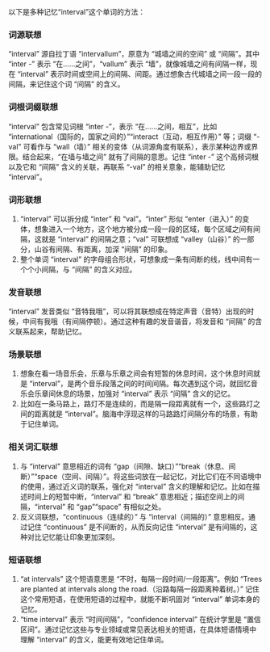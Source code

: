 以下是多种记忆“interval”这个单词的方法：

### 词源联想
“interval” 源自拉丁语 “intervallum”，原意为 “城墙之间的空间” 或 “间隔”。其中 “inter -” 表示 “在……之间”，“vallum” 表示 “墙”，就像城墙之间有间隔一样，现在 “interval” 表示时间或空间上的间隔、间距。通过想象古代城墙之间一段一段的间隔，来记住这个词 “间隔” 的含义。

### 词根词缀联想
“interval” 包含常见词根 “inter -”，表示 “在……之间，相互”，比如 “international（国际的，国家之间的）”“interact（互动，相互作用）” 等；词缀 “-val” 可看作与 “wall（墙）” 相关的变体（从词源角度有联系），表示某种边界或界限。结合起来，“在墙与墙之间” 就有了间隔的意思。记住 “inter -” 这个高频词根以及它和 “间隔” 含义的关联，再联系 “-val” 的相关意象，能辅助记忆 “interval”。

### 词形联想
1. “interval” 可以拆分成 “inter” 和 “val”。“inter” 形似 “enter（进入）” 的变体，想象进入一个地方，这个地方被分成一段一段的区域，每个区域之间有间隔，这就是 “interval” 的间隔之意；“val” 可联想成 “valley（山谷）” 的一部分，山谷有间隔、有距离，加深 “间隔” 的印象。
2. 整个单词 “interval” 的字母组合形状，可想象成一条有间断的线，线中间有一个个小间隔，与 “间隔” 的含义对应。

### 发音联想
“interval” 发音类似 “音特我哦”，可以将其联想成在特定声音（音特）出现的时候，中间有我哦（有间隔停顿）。通过这种有趣的发音谐音，将发音和 “间隔” 的含义联系起来，帮助记忆。

### 场景联想
1. 想象在看一场音乐会，乐章与乐章之间会有短暂的休息时间，这个休息时间就是 “interval”，是两个音乐段落之间的时间间隔。每次遇到这个词，就回忆音乐会乐章间休息的场景，加强对 “interval” 表示 “间隔” 含义的记忆。
2. 比如在一条马路上，路灯不是连续的，而是隔一段距离就有一个，这些路灯之间的距离就是 “interval”。脑海中浮现这样的马路路灯间隔分布的场景，有助于记住单词。

### 相关词汇联想
1. 与 “interval” 意思相近的词有 “gap（间隙、缺口）”“break（休息、间断）”“space（空间、间隔）”。将这些词放在一起记忆，对比它们在不同语境中的使用，通过近义词的联系，强化对 “interval” 含义的理解和记忆。比如在描述时间上的短暂中断，“interval” 和 “break” 意思相近；描述空间上的间隔，“interval” 和 “gap”“space” 有相似之处。
2. 反义词联想，“continuous（连续的）” 与 “interval（间隔的）” 意思相反。通过记住 “continuous” 是不间断的，从而反向记住 “interval” 是有间隔的，这种对比记忆能让印象更加深刻。

### 短语联想
1. “at intervals” 这个短语意思是 “不时，每隔一段时间/一段距离”。例如 “Trees are planted at intervals along the road.（沿路每隔一段距离种着树。）” 记住这个常用短语，在使用短语的过程中，就能不断巩固对 “interval” 单词本身的记忆。
2. “time interval” 表示 “时间间隔”，“confidence interval” 在统计学里是 “置信区间”。通过记忆这些与专业领域或常见表达相关的短语，在具体短语情境中理解 “interval” 的含义，能更有效地记住单词。 